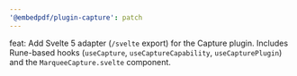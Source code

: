 ```yaml
---
'@embedpdf/plugin-capture': patch
---
```


feat: Add Svelte 5 adapter (`/svelte` export) for the Capture plugin. Includes Rune-based hooks (`useCapture`, `useCaptureCapability`, `useCapturePlugin`) and the `MarqueeCapture.svelte` component.
